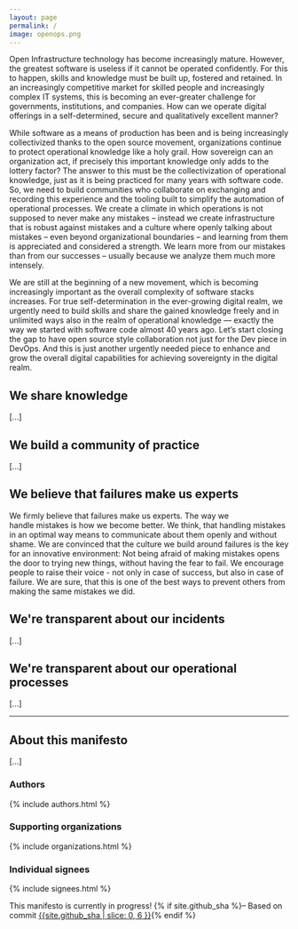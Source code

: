 ```yaml
---
layout: page
permalink: /
image: openops.png
---
```

Open Infrastructure technology has become increasingly mature. However, the greatest software is useless if it cannot be operated confidently. For this to happen, skills and knowledge must be built up, fostered and retained. In an increasingly competitive market for skilled people and increasingly complex IT systems, this is becoming an ever-greater challenge for governments, institutions, and companies. How can we operate digital offerings in a self-determined, secure and qualitatively excellent manner?

While software as a means of production has been and is being increasingly collectivized thanks to the open source movement, organizations continue to protect operational knowledge like a holy grail. How sovereign can an organization act, if precisely this important knowledge only adds to the lottery factor? The answer to this must be the collectivization of operational knowledge, just as it is being practiced for many years with software code. So, we need to build communities who collaborate on exchanging and recording this experience and the tooling built to simplify the automation of operational processes. We create a climate in which operations is not supposed to never make any mistakes – instead we create infrastructure that is robust against mistakes and a culture where openly talking about mistakes – even beyond organizational boundaries – and learning from them is appreciated and considered a strength. We learn more from our mistakes than from our successes – usually because we analyze them much more intensely.

We are still at the beginning of a new movement, which is becoming increasingly important as the overall complexity of software stacks increases. For true self-determination in the ever-growing digital realm, we urgently need to build skills and share the gained knowledge freely and in unlimited ways also in the realm of operational knowledge — exactly the way we started with software code almost 40 years ago. Let’s start closing the gap to have open source style collaboration not just for the Dev piece in DevOps. And this is just another urgently needed piece to enhance and grow the overall digital capabilities for achieving sovereignty in the digital realm.

## We share knowledge
[...]

## We build a community of practice
[...]

## We believe that failures make us experts
We firmly believe that failures make us experts. The way we handle mistakes is how we become better. We think, that handling mistakes in an optimal way means to communicate about them openly and without shame. We are convinced that the culture we build around failures is the key for an innovative environment: Not being afraid of making mistakes opens the door to trying new things, without having the fear to fail. We encourage people to raise their voice - not only in case of success, but also in case of failure. We are sure, that this is one of the best ways to prevent others from making the same mistakes we did.

## We're transparent about our incidents
[...]

## We're transparent about our operational processes
[...]

---
## About this manifesto
[...]

### Authors

{% include authors.html %}

### Supporting organizations

{% include organizations.html %}

### Individual signees

{% include signees.html %}

<nav class="navbar navbar-light fixed-bottom" style="background-color: var(--bs-warning)">
  <div class="container">
    <span><i class="fa fa-exclamation-triangle" aria-hidden="true"></i>This manifesto is currently in progress! {% if site.github_sha %}– Based on commit <a href="https://github.com/SovereignCloudStack/open-operations-manifesto/commit/{{site.github_sha}}" target="_blank"><span class="badge rounded-pill bg-secondary">{{site.github_sha | slice: 0, 6 }}</span></a>{% endif %}</span>
  </div>
</nav>
